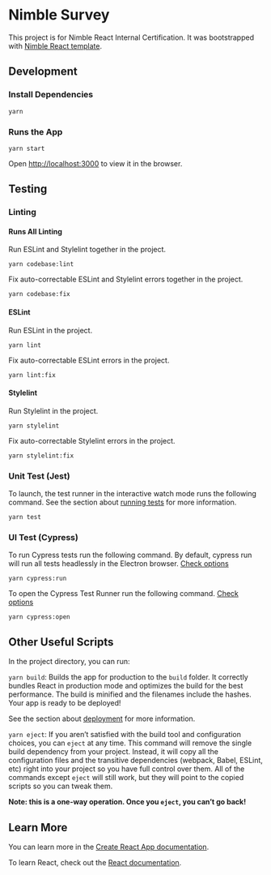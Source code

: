 # Nimble Survey

This project is for Nimble React Internal Certification. It was bootstrapped with [Nimble React template](https://github.com/nimblehq/react-templates).

## Development

### Install Dependencies

`yarn`

### Runs the App

`yarn start`

Open [http://localhost:3000](http://localhost:3000) to view it in the browser.

## Testing

### Linting

#### Runs All Linting

Run ESLint and Stylelint together in the project.

`yarn codebase:lint`

Fix auto-correctable ESLint and Stylelint errors together in the project.

`yarn codebase:fix`

#### ESLint

Run ESLint in the project.

`yarn lint`

Fix auto-correctable ESLint errors in the project.

`yarn lint:fix`

#### Stylelint

Run Stylelint in the project.

`yarn stylelint`

Fix auto-correctable Stylelint errors in the project.

`yarn stylelint:fix`

### Unit Test (Jest)

To launch, the test runner in the interactive watch mode runs the following command. See the section about 
[running tests](https://facebook.github.io/create-react-app/docs/running-tests) for more information.

`yarn test`

### UI Test (Cypress)

To run Cypress tests run the following command. By default, cypress run will run all tests headlessly in the Electron browser. [Check options](https://docs.cypress.io/guides/guides/command-line#cypress-run)

`yarn cypress:run`

To open the Cypress Test Runner run the following command. [Check options](https://docs.cypress.io/guides/guides/command-line#cypress-open)

`yarn cypress:open`

## Other Useful Scripts

In the project directory, you can run:

`yarn build`: Builds the app for production to the `build` folder. It correctly bundles React in production mode and
optimizes the build for the best performance. The build is minified and the filenames include the hashes. Your app is ready to be deployed!

See the section about [deployment](https://facebook.github.io/create-react-app/docs/deployment) for more information.

`yarn eject`: If you aren’t satisfied with the build tool and configuration choices, you can `eject` at any time. This
command will remove the single build dependency from your project. Instead, it will copy all the configuration files
and the transitive dependencies (webpack, Babel, ESLint, etc) right into your project so you have full control over them.
All of the commands except `eject` will still work, but they will point to the copied scripts so you can tweak them.

**Note: this is a one-way operation. Once you `eject`, you can’t go back!**

## Learn More

You can learn more in the [Create React App documentation](https://facebook.github.io/create-react-app/docs/getting-started).

To learn React, check out the [React documentation](https://reactjs.org/).
